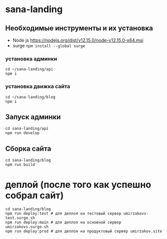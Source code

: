 # sana-landing

## Необходимые инструменты и их установка

- Node js https://nodejs.org/dist/v12.15.0/node-v12.15.0-x64.msi
- surge ```npm install --global surge```

### установка админки

```
cd ~/sana-landing/api
npm i
```

### установка движка сайта

```
cd ~/sana-landing/blog
npm i
```

## Запуск админки

```
cd sana-landing/api
npm run develop
```
## Сборка сайта

```
cd sana-landing/blog
npm run build
```

# деплой (после того как успешно собрал сайт)

```
cd sana-landing/blog 
npm run deploy:test # для деплоя на тестовый сервер umirzakovs-test.surge.sh
npm run deploy:main # для деплоя на основной сервер umirzakovs.surge.sh
npm run deploy:prod # для деплоя на продуктовый сервер umirzakov.site
```